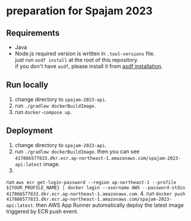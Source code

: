 # preparation for Spajam 2023

## Requirements

- Java
- Node.js
  required version is written in `.tool-versions` file.  
  just run `asdf install` at the root of this repository.  
  if you don't have `asdf`, please install it
  from [asdf installation](https://asdf-vm.com/#/core-manage-asdf-vm?id=install).

## Run locally

1. change directory to `spajam-2023-api`.
2. run  `./gradlew dockerBuildImage`.
3. run `docker-compose up`.

## Deployment

1. change directory to `spajam-2023-api`.
2. run  `./gradlew dockerBuildImage`. then you can
   see `417866577833.dkr.ecr.ap-northeast-1.amazonaws.com/spajam-2023-api:latest` image.
3.
run `aws ecr get-login-password --region ap-northeast-1 --profile ${YOUR_PROFILE_NAME} | docker login --username AWS --password-stdin 417866577833.dkr.ecr.ap-northeast-1.amazonaws.com`.
4. run `docker push 417866577833.dkr.ecr.ap-northeast-1.amazonaws.com/spajam-2023-api:latest`. then AWS App Runner
   automatically deploy the latest image triggered by ECR push event.
